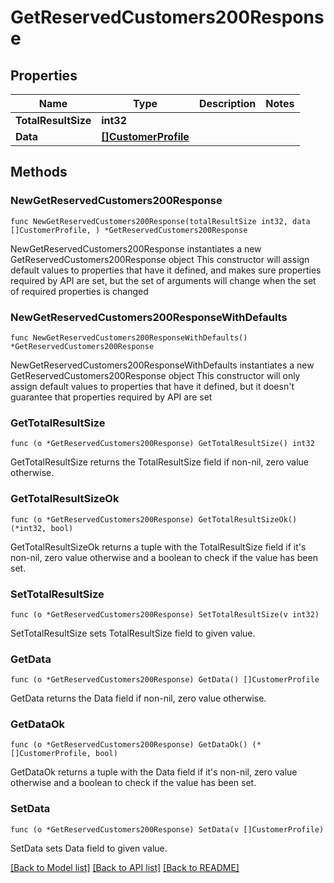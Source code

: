 # GetReservedCustomers200Response

## Properties

Name | Type | Description | Notes
------------ | ------------- | ------------- | -------------
**TotalResultSize** | **int32** |  | 
**Data** | [**[]CustomerProfile**](CustomerProfile.md) |  | 

## Methods

### NewGetReservedCustomers200Response

`func NewGetReservedCustomers200Response(totalResultSize int32, data []CustomerProfile, ) *GetReservedCustomers200Response`

NewGetReservedCustomers200Response instantiates a new GetReservedCustomers200Response object
This constructor will assign default values to properties that have it defined,
and makes sure properties required by API are set, but the set of arguments
will change when the set of required properties is changed

### NewGetReservedCustomers200ResponseWithDefaults

`func NewGetReservedCustomers200ResponseWithDefaults() *GetReservedCustomers200Response`

NewGetReservedCustomers200ResponseWithDefaults instantiates a new GetReservedCustomers200Response object
This constructor will only assign default values to properties that have it defined,
but it doesn't guarantee that properties required by API are set

### GetTotalResultSize

`func (o *GetReservedCustomers200Response) GetTotalResultSize() int32`

GetTotalResultSize returns the TotalResultSize field if non-nil, zero value otherwise.

### GetTotalResultSizeOk

`func (o *GetReservedCustomers200Response) GetTotalResultSizeOk() (*int32, bool)`

GetTotalResultSizeOk returns a tuple with the TotalResultSize field if it's non-nil, zero value otherwise
and a boolean to check if the value has been set.

### SetTotalResultSize

`func (o *GetReservedCustomers200Response) SetTotalResultSize(v int32)`

SetTotalResultSize sets TotalResultSize field to given value.


### GetData

`func (o *GetReservedCustomers200Response) GetData() []CustomerProfile`

GetData returns the Data field if non-nil, zero value otherwise.

### GetDataOk

`func (o *GetReservedCustomers200Response) GetDataOk() (*[]CustomerProfile, bool)`

GetDataOk returns a tuple with the Data field if it's non-nil, zero value otherwise
and a boolean to check if the value has been set.

### SetData

`func (o *GetReservedCustomers200Response) SetData(v []CustomerProfile)`

SetData sets Data field to given value.



[[Back to Model list]](../README.md#documentation-for-models) [[Back to API list]](../README.md#documentation-for-api-endpoints) [[Back to README]](../README.md)



